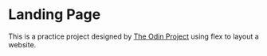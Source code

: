 # Landing Page
This is a practice project designed by [The Odin Project](https://www.theodinproject.com/paths/foundations/courses/foundations/lessons/landing-page) using flex to layout a website.


